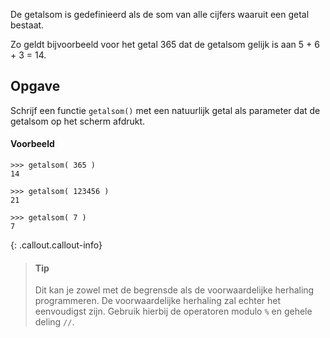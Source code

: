 De getalsom is gedefinieerd als de som van alle cijfers waaruit een getal bestaat.

Zo geldt bijvoorbeeld voor het getal 365 dat de getalsom gelijk is aan 5 + 6 + 3 = 14.

## Opgave
Schrijf een functie `getalsom()` met een natuurlijk getal als parameter dat de getalsom op het scherm afdrukt.

#### Voorbeeld
```
>>> getalsom( 365 )
14
```
```
>>> getalsom( 123456 )
21
```
```
>>> getalsom( 7 )
7
```

{: .callout.callout-info}
> #### Tip
> Dit kan je zowel met de begrensde als de voorwaardelijke herhaling programmeren. De voorwaardelijke herhaling zal echter het eenvoudigst zijn. Gebruik hierbij de operatoren modulo `%` en gehele deling `//`.